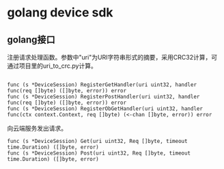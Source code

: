 # golang device sdk

## golang接口

注册请求处理函数。参数中"uri"为URI字符串形式的摘要，采用CRC32计算，可通过项目里的uri_to_crc.py计算。

```golang

func (s *DeviceSession) RegisterGetHandler(uri uint32, handler func(req []byte) ([]byte, error)) error
func (s *DeviceSession) RegisterPostHandler(uri uint32, handler func(req []byte) ([]byte, error)) error 
func (s *DeviceSession) RegisterObGetHandler(uri uint32, handler func(ctx context.Context, req []byte) (<-chan []byte, error)) error 
```

向云端服务发出请求。

```golang
func (s *DeviceSession) Get(uri uint32, Req []byte, timeout time.Duration) ([]byte, error)
func (s *DeviceSession) Post(uri uint32, Req []byte, timeout time.Duration) ([]byte, error)
```
